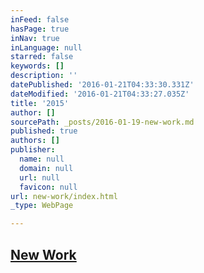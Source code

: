 ```yaml
---
inFeed: false
hasPage: true
inNav: true
inLanguage: null
starred: false
keywords: []
description: ''
datePublished: '2016-01-21T04:33:30.331Z'
dateModified: '2016-01-21T04:33:27.035Z'
title: '2015'
author: []
sourcePath: _posts/2016-01-19-new-work.md
published: true
authors: []
publisher:
  name: null
  domain: null
  url: null
  favicon: null
url: new-work/index.html
_type: WebPage

---
```

## [New Work][0]

[0]: https://www.instagram.com/the.creationist/